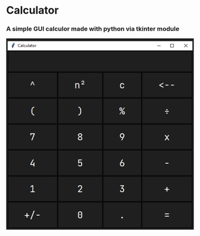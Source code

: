 # Calculator

<h3>A simple GUI calculor made with python via tkinter module</h3>

![Picture of the GUI](https://github.com/vandyleapheng0/Calculator/blob/main/Screenshot%20(234).png)

